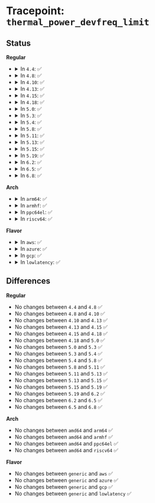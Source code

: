 # Tracepoint: <code>thermal_power_devfreq_limit</code>

## Status
<b>Regular</b>
<ul>
<li>
<details>
<summary>In <code>4.4</code>: ✅</summary>

Event:

```c
struct trace_event_raw_thermal_power_devfreq_limit {
    struct trace_entry ent;
    u32 __data_loc_type;
    unsigned int freq;
    long unsigned int cdev_state;
    u32 power;
    char __data[0];
};
```
Function:

```c
void trace_event_raw_event_thermal_power_devfreq_limit(void *__data, struct thermal_cooling_device *cdev, long unsigned int freq, long unsigned int cdev_state, u32 power);
```
</details>
</li>
<li>
<details>
<summary>In <code>4.8</code>: ✅</summary>

Event:

```c
struct trace_event_raw_thermal_power_devfreq_limit {
    struct trace_entry ent;
    u32 __data_loc_type;
    unsigned int freq;
    long unsigned int cdev_state;
    u32 power;
    char __data[0];
};
```
Function:

```c
void trace_event_raw_event_thermal_power_devfreq_limit(void *__data, struct thermal_cooling_device *cdev, long unsigned int freq, long unsigned int cdev_state, u32 power);
```
</details>
</li>
<li>
<details>
<summary>In <code>4.10</code>: ✅</summary>

Event:

```c
struct trace_event_raw_thermal_power_devfreq_limit {
    struct trace_entry ent;
    u32 __data_loc_type;
    unsigned int freq;
    long unsigned int cdev_state;
    u32 power;
    char __data[0];
};
```
Function:

```c
void trace_event_raw_event_thermal_power_devfreq_limit(void *__data, struct thermal_cooling_device *cdev, long unsigned int freq, long unsigned int cdev_state, u32 power);
```
</details>
</li>
<li>
<details>
<summary>In <code>4.13</code>: ✅</summary>

Event:

```c
struct trace_event_raw_thermal_power_devfreq_limit {
    struct trace_entry ent;
    u32 __data_loc_type;
    unsigned int freq;
    long unsigned int cdev_state;
    u32 power;
    char __data[0];
};
```
Function:

```c
void trace_event_raw_event_thermal_power_devfreq_limit(void *__data, struct thermal_cooling_device *cdev, long unsigned int freq, long unsigned int cdev_state, u32 power);
```
</details>
</li>
<li>
<details>
<summary>In <code>4.15</code>: ✅</summary>

Event:

```c
struct trace_event_raw_thermal_power_devfreq_limit {
    struct trace_entry ent;
    u32 __data_loc_type;
    unsigned int freq;
    long unsigned int cdev_state;
    u32 power;
    char __data[0];
};
```
Function:

```c
void trace_event_raw_event_thermal_power_devfreq_limit(void *__data, struct thermal_cooling_device *cdev, long unsigned int freq, long unsigned int cdev_state, u32 power);
```
</details>
</li>
<li>
<details>
<summary>In <code>4.18</code>: ✅</summary>

Event:

```c
struct trace_event_raw_thermal_power_devfreq_limit {
    struct trace_entry ent;
    u32 __data_loc_type;
    unsigned int freq;
    long unsigned int cdev_state;
    u32 power;
    char __data[0];
};
```
Function:

```c
void trace_event_raw_event_thermal_power_devfreq_limit(void *__data, struct thermal_cooling_device *cdev, long unsigned int freq, long unsigned int cdev_state, u32 power);
```
</details>
</li>
<li>
<details>
<summary>In <code>5.0</code>: ✅</summary>

Event:

```c
struct trace_event_raw_thermal_power_devfreq_limit {
    struct trace_entry ent;
    u32 __data_loc_type;
    unsigned int freq;
    long unsigned int cdev_state;
    u32 power;
    char __data[0];
};
```
Function:

```c
void trace_event_raw_event_thermal_power_devfreq_limit(void *__data, struct thermal_cooling_device *cdev, long unsigned int freq, long unsigned int cdev_state, u32 power);
```
</details>
</li>
<li>
<details>
<summary>In <code>5.3</code>: ✅</summary>

Event:

```c
struct trace_event_raw_thermal_power_devfreq_limit {
    struct trace_entry ent;
    u32 __data_loc_type;
    unsigned int freq;
    long unsigned int cdev_state;
    u32 power;
    char __data[0];
};
```
Function:

```c
void trace_event_raw_event_thermal_power_devfreq_limit(void *__data, struct thermal_cooling_device *cdev, long unsigned int freq, long unsigned int cdev_state, u32 power);
```
</details>
</li>
<li>
<details>
<summary>In <code>5.4</code>: ✅</summary>

Event:

```c
struct trace_event_raw_thermal_power_devfreq_limit {
    struct trace_entry ent;
    u32 __data_loc_type;
    unsigned int freq;
    long unsigned int cdev_state;
    u32 power;
    char __data[0];
};
```
Function:

```c
void trace_event_raw_event_thermal_power_devfreq_limit(void *__data, struct thermal_cooling_device *cdev, long unsigned int freq, long unsigned int cdev_state, u32 power);
```
</details>
</li>
<li>
<details>
<summary>In <code>5.8</code>: ✅</summary>

Event:

```c
struct trace_event_raw_thermal_power_devfreq_limit {
    struct trace_entry ent;
    u32 __data_loc_type;
    unsigned int freq;
    long unsigned int cdev_state;
    u32 power;
    char __data[0];
};
```
Function:

```c
void trace_event_raw_event_thermal_power_devfreq_limit(void *__data, struct thermal_cooling_device *cdev, long unsigned int freq, long unsigned int cdev_state, u32 power);
```
</details>
</li>
<li>
<details>
<summary>In <code>5.11</code>: ✅</summary>

Event:

```c
struct trace_event_raw_thermal_power_devfreq_limit {
    struct trace_entry ent;
    u32 __data_loc_type;
    unsigned int freq;
    long unsigned int cdev_state;
    u32 power;
    char __data[0];
};
```
Function:

```c
void trace_event_raw_event_thermal_power_devfreq_limit(void *__data, struct thermal_cooling_device *cdev, long unsigned int freq, long unsigned int cdev_state, u32 power);
```
</details>
</li>
<li>
<details>
<summary>In <code>5.13</code>: ✅</summary>

Event:

```c
struct trace_event_raw_thermal_power_devfreq_limit {
    struct trace_entry ent;
    u32 __data_loc_type;
    unsigned int freq;
    long unsigned int cdev_state;
    u32 power;
    char __data[0];
};
```
Function:

```c
void trace_event_raw_event_thermal_power_devfreq_limit(void *__data, struct thermal_cooling_device *cdev, long unsigned int freq, long unsigned int cdev_state, u32 power);
```
</details>
</li>
<li>
<details>
<summary>In <code>5.15</code>: ✅</summary>

Event:

```c
struct trace_event_raw_thermal_power_devfreq_limit {
    struct trace_entry ent;
    u32 __data_loc_type;
    unsigned int freq;
    long unsigned int cdev_state;
    u32 power;
    char __data[0];
};
```
Function:

```c
void trace_event_raw_event_thermal_power_devfreq_limit(void *__data, struct thermal_cooling_device *cdev, long unsigned int freq, long unsigned int cdev_state, u32 power);
```
</details>
</li>
<li>
<details>
<summary>In <code>5.19</code>: ✅</summary>

Event:

```c
struct trace_event_raw_thermal_power_devfreq_limit {
    struct trace_entry ent;
    u32 __data_loc_type;
    unsigned int freq;
    long unsigned int cdev_state;
    u32 power;
    char __data[0];
};
```
Function:

```c
void trace_event_raw_event_thermal_power_devfreq_limit(void *__data, struct thermal_cooling_device *cdev, long unsigned int freq, long unsigned int cdev_state, u32 power);
```
</details>
</li>
<li>
<details>
<summary>In <code>6.2</code>: ✅</summary>

Event:

```c
struct trace_event_raw_thermal_power_devfreq_limit {
    struct trace_entry ent;
    u32 __data_loc_type;
    unsigned int freq;
    long unsigned int cdev_state;
    u32 power;
    char __data[0];
};
```
Function:

```c
void trace_event_raw_event_thermal_power_devfreq_limit(void *__data, struct thermal_cooling_device *cdev, long unsigned int freq, long unsigned int cdev_state, u32 power);
```
</details>
</li>
<li>
<details>
<summary>In <code>6.5</code>: ✅</summary>

Event:

```c
struct trace_event_raw_thermal_power_devfreq_limit {
    struct trace_entry ent;
    u32 __data_loc_type;
    unsigned int freq;
    long unsigned int cdev_state;
    u32 power;
    char __data[0];
};
```
Function:

```c
void trace_event_raw_event_thermal_power_devfreq_limit(void *__data, struct thermal_cooling_device *cdev, long unsigned int freq, long unsigned int cdev_state, u32 power);
```
</details>
</li>
<li>
<details>
<summary>In <code>6.8</code>: ✅</summary>

Event:

```c
struct trace_event_raw_thermal_power_devfreq_limit {
    struct trace_entry ent;
    u32 __data_loc_type;
    unsigned int freq;
    long unsigned int cdev_state;
    u32 power;
    char __data[0];
};
```
Function:

```c
void trace_event_raw_event_thermal_power_devfreq_limit(void *__data, struct thermal_cooling_device *cdev, long unsigned int freq, long unsigned int cdev_state, u32 power);
```
</details>
</li>
</ul>
<b>Arch</b>
<ul>
<li>
<details>
<summary>In <code>arm64</code>: ✅</summary>

Event:

```c
struct trace_event_raw_thermal_power_devfreq_limit {
    struct trace_entry ent;
    u32 __data_loc_type;
    unsigned int freq;
    long unsigned int cdev_state;
    u32 power;
    char __data[0];
};
```
Function:

```c
void trace_event_raw_event_thermal_power_devfreq_limit(void *__data, struct thermal_cooling_device *cdev, long unsigned int freq, long unsigned int cdev_state, u32 power);
```
</details>
</li>
<li>
<details>
<summary>In <code>armhf</code>: ✅</summary>

Event:

```c
struct trace_event_raw_thermal_power_devfreq_limit {
    struct trace_entry ent;
    u32 __data_loc_type;
    unsigned int freq;
    long unsigned int cdev_state;
    u32 power;
    char __data[0];
};
```
Function:

```c
void trace_event_raw_event_thermal_power_devfreq_limit(void *__data, struct thermal_cooling_device *cdev, long unsigned int freq, long unsigned int cdev_state, u32 power);
```
</details>
</li>
<li>
<details>
<summary>In <code>ppc64el</code>: ✅</summary>

Event:

```c
struct trace_event_raw_thermal_power_devfreq_limit {
    struct trace_entry ent;
    u32 __data_loc_type;
    unsigned int freq;
    long unsigned int cdev_state;
    u32 power;
    char __data[0];
};
```
Function:

```c
void trace_event_raw_event_thermal_power_devfreq_limit(void *__data, struct thermal_cooling_device *cdev, long unsigned int freq, long unsigned int cdev_state, u32 power);
```
</details>
</li>
<li>
<details>
<summary>In <code>riscv64</code>: ✅</summary>

Event:

```c
struct trace_event_raw_thermal_power_devfreq_limit {
    struct trace_entry ent;
    u32 __data_loc_type;
    unsigned int freq;
    long unsigned int cdev_state;
    u32 power;
    char __data[0];
};
```
Function:

```c
void trace_event_raw_event_thermal_power_devfreq_limit(void *__data, struct thermal_cooling_device *cdev, long unsigned int freq, long unsigned int cdev_state, u32 power);
```
</details>
</li>
</ul>
<b>Flavor</b>
<ul>
<li>
<details>
<summary>In <code>aws</code>: ✅</summary>

Event:

```c
struct trace_event_raw_thermal_power_devfreq_limit {
    struct trace_entry ent;
    u32 __data_loc_type;
    unsigned int freq;
    long unsigned int cdev_state;
    u32 power;
    char __data[0];
};
```
Function:

```c
void trace_event_raw_event_thermal_power_devfreq_limit(void *__data, struct thermal_cooling_device *cdev, long unsigned int freq, long unsigned int cdev_state, u32 power);
```
</details>
</li>
<li>
<details>
<summary>In <code>azure</code>: ✅</summary>

Event:

```c
struct trace_event_raw_thermal_power_devfreq_limit {
    struct trace_entry ent;
    u32 __data_loc_type;
    unsigned int freq;
    long unsigned int cdev_state;
    u32 power;
    char __data[0];
};
```
Function:

```c
void trace_event_raw_event_thermal_power_devfreq_limit(void *__data, struct thermal_cooling_device *cdev, long unsigned int freq, long unsigned int cdev_state, u32 power);
```
</details>
</li>
<li>
<details>
<summary>In <code>gcp</code>: ✅</summary>

Event:

```c
struct trace_event_raw_thermal_power_devfreq_limit {
    struct trace_entry ent;
    u32 __data_loc_type;
    unsigned int freq;
    long unsigned int cdev_state;
    u32 power;
    char __data[0];
};
```
Function:

```c
void trace_event_raw_event_thermal_power_devfreq_limit(void *__data, struct thermal_cooling_device *cdev, long unsigned int freq, long unsigned int cdev_state, u32 power);
```
</details>
</li>
<li>
<details>
<summary>In <code>lowlatency</code>: ✅</summary>

Event:

```c
struct trace_event_raw_thermal_power_devfreq_limit {
    struct trace_entry ent;
    u32 __data_loc_type;
    unsigned int freq;
    long unsigned int cdev_state;
    u32 power;
    char __data[0];
};
```
Function:

```c
void trace_event_raw_event_thermal_power_devfreq_limit(void *__data, struct thermal_cooling_device *cdev, long unsigned int freq, long unsigned int cdev_state, u32 power);
```
</details>
</li>
</ul>

## Differences
<b>Regular</b>
<ul>
<li>
No changes between <code>4.4</code> and <code>4.8</code> ✅
</li>
<li>
No changes between <code>4.8</code> and <code>4.10</code> ✅
</li>
<li>
No changes between <code>4.10</code> and <code>4.13</code> ✅
</li>
<li>
No changes between <code>4.13</code> and <code>4.15</code> ✅
</li>
<li>
No changes between <code>4.15</code> and <code>4.18</code> ✅
</li>
<li>
No changes between <code>4.18</code> and <code>5.0</code> ✅
</li>
<li>
No changes between <code>5.0</code> and <code>5.3</code> ✅
</li>
<li>
No changes between <code>5.3</code> and <code>5.4</code> ✅
</li>
<li>
No changes between <code>5.4</code> and <code>5.8</code> ✅
</li>
<li>
No changes between <code>5.8</code> and <code>5.11</code> ✅
</li>
<li>
No changes between <code>5.11</code> and <code>5.13</code> ✅
</li>
<li>
No changes between <code>5.13</code> and <code>5.15</code> ✅
</li>
<li>
No changes between <code>5.15</code> and <code>5.19</code> ✅
</li>
<li>
No changes between <code>5.19</code> and <code>6.2</code> ✅
</li>
<li>
No changes between <code>6.2</code> and <code>6.5</code> ✅
</li>
<li>
No changes between <code>6.5</code> and <code>6.8</code> ✅
</li>
</ul>
<b>Arch</b>
<ul>
<li>
No changes between <code>amd64</code> and <code>arm64</code> ✅
</li>
<li>
No changes between <code>amd64</code> and <code>armhf</code> ✅
</li>
<li>
No changes between <code>amd64</code> and <code>ppc64el</code> ✅
</li>
<li>
No changes between <code>amd64</code> and <code>riscv64</code> ✅
</li>
</ul>
<b>Flavor</b>
<ul>
<li>
No changes between <code>generic</code> and <code>aws</code> ✅
</li>
<li>
No changes between <code>generic</code> and <code>azure</code> ✅
</li>
<li>
No changes between <code>generic</code> and <code>gcp</code> ✅
</li>
<li>
No changes between <code>generic</code> and <code>lowlatency</code> ✅
</li>
</ul>

